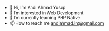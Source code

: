 - 👋 Hi, I’m Andi Ahmad Yusup
- 👀 I’m interested in Web Development
- 🌱 I’m currently learning PHP Native
- 📫 How to reach me andiahmad.int@gmail.com

<!---
andiahmadyusup-id/andiahmadyusup-id is a ✨ special ✨ repository because its `README.md` (this file) appears on your GitHub profile.
You can click the Preview link to take a look at your changes.
--->
